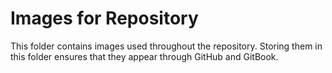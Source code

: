 # Images for Repository

This folder contains images used throughout the repository. Storing them in this folder ensures that they appear through GitHub and GitBook.
